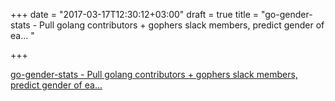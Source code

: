 +++
date = "2017-03-17T12:30:12+03:00"
draft = true
title = "go-gender-stats - Pull golang contributors + gophers slack members, predict gender of ea... "

+++

<p><a href="https://t.co/7x7jswSqbv">go-gender-stats - Pull golang contributors + gophers slack members, predict gender of ea... </a></p>
